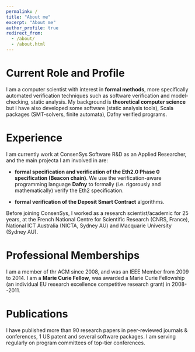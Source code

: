 ```yaml
---
permalink: /
title: "About me"
excerpt: "About me"
author_profile: true
redirect_from: 
  - /about/
  - /about.html
---
```


Current Role and Profile
=========

I am a computer scientist with interest in **formal methods**,  more specifically automated verification techniques such as software verification and model-checking, static analysis. 
My background is **theoretical computer science** but I have also developed some software (static analysis tools), Scala packages (SMT-solvers, finite automata), Dafny verified programs.

Experience 
=====

I am currently work at ConsenSys Software R&D as an Applied Researcher, and the main projecta I am involved in are:

- **formal specification and verification of the Eth2.0 Phase 0 specification (Beacon chain)**. We use the verification-aware programming language **Dafny** to formally (i.e. rigorously and mathematically) verify the  Eth2 specification.

- **formal verification of the Deposit Smart Contract** algorithms.

Before joining ConsenSys, I worked as a research scientist/academic for 25 years, at the French National Centre for Scientific Research (CNRS, France), National ICT Australia (NICTA, Sydney AU) and Macquarie University (Sydney AU). 

Professional Memberships
======

I am a member of thr ACM since 2008, and was an IEEE Member from 2009 to 2014.
I am a **Marie Curie Fellow**, was awarded a Marie Curie Fellowship (an individual EU research excellence competitive research grant) in 2008--2011. 

Publications
=====
I have published more than 90 research papers in peer-reviewed journals & conferences, 1 US patent and several software packages.
I am serving regularly on program committees of top-tier conferences.



